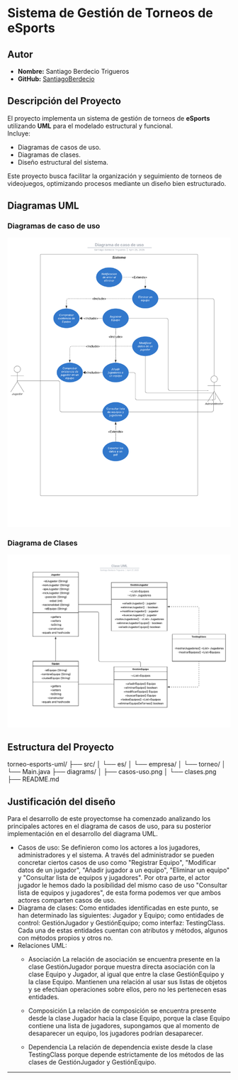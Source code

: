 # Sistema de Gestión de Torneos de eSports

## Autor
- **Nombre:** Santiago Berdecio Trigueros  
- **GitHub:** [SantiagoBerdecio](https://github.com/SantiagoBerdecio)

## Descripción del Proyecto
El proyecto implementa un sistema de gestión de torneos de **eSports** utilizando **UML** para el modelado estructural y funcional.  
Incluye:
- Diagramas de casos de uso.
- Diagramas de clases.
- Diseño estructural del sistema.

Este proyecto busca facilitar la organización y seguimiento de torneos de videojuegos, optimizando procesos mediante un diseño bien estructurado.

## Diagramas UML
### Diagramas de caso de uso
![Diagrama de casos de uso](diagrams/casos-usos.png)

### Diagrama de Clases
![Diagrama de Clases](diagrams/clases.png)

## Estructura del Proyecto
torneo-esports-uml/ ├── src/ │ └── es/ │ └── empresa/ │ └── torneo/ │ └── Main.java ├── diagrams/ │ ├── casos-uso.png │ └── clases.png ├── README.md

## Justificación del diseño
Para el desarrollo de este proyectomse ha comenzado analizando los principales actores en el diagrama de casos de uso, para su posterior implementación en el desarrollo del diagrama UML.

- Casos de uso: Se definieron como los actores a los jugadores, administradores y el sistema. A través del administrador se pueden concretar ciertos casos de uso como "Registrar Equipo", "Modificar datos de un jugador", "Añadir jugador a un equipo", "Eliminar un equipo" y "Consultar lista de equipos y jugadores". Por otra parte, el actor jugador le hemos dado la posibilidad del mismo caso de uso "Consultar lista de equipos y jugadores", de esta forma podemos ver que ambos actores comparten casos de uso.
- Diagrama de clases: Como entidades identificadas en este punto, se han determinado las siguientes: Jugador y Equipo; como entidades de control: GestiónJugador y GestiónEquipo; como interfaz: TestingClass. Cada una de estas entidades cuentan con atributos y métodos, algunos con métodos propios y otros no.
- Relaciones UML: 
    - Asociación
    La relación de asociación se encuentra presente en la clase GestiónJugador porque muestra directa asociación con la clase Equipo y Jugador, al igual que entre la clase GestiónEquipo y la clase Equipo. Mantienen una relación al usar sus listas de objetos y se efectúan operaciones sobre ellos, pero no les pertenecen esas entidades.
    
    - Composición
    La relación de composición se encuentra presente desde la clase Jugador hacia la clase Equipo, porque la clase Equipo contiene una lista de jugadores, supongamos que al momento de desaparecer un equipo, los jugadores podrían desaparecer.
    
    - Dependencia
    La relación de dependencia existe desde la clase TestingClass porque depende estrictamente de los métodos de las clases de GestiónJugador y GestiónEquipo.
    
---
